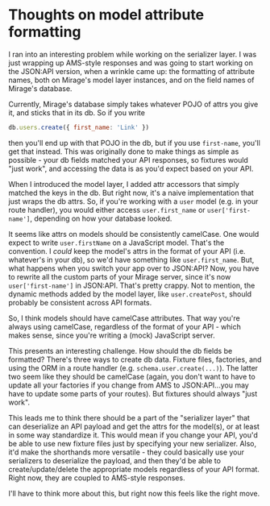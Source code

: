 # Thoughts on model attribute formatting

I ran into an interesting problem while working on the serializer layer. I was just wrapping up AMS-style responses and was going to start working on the JSON:API version, when a wrinkle came up: the formatting of attribute names, both on Mirage's model layer instances, and on the field names of Mirage's database.

Currently, Mirage's database simply takes whatever POJO of attrs you give it, and sticks that in its db. So if you write

```js
db.users.create({ first_name: 'Link' })
```

then you'll end up with that POJO in the db, but if you use `first-name`, you'll get that instead. This was originally done to make things as simple as possible - your db fields matched your API responses, so fixtures would "just work", and accessing the data is as you'd expect based on your API.

When I introduced the model layer, I added attr accessors that simply matched the keys in the db. But right now, it's a naive implementation that just wraps the db attrs. So, if you're working with a `user` model (e.g. in your route handler), you would either access `user.first_name` or `user['first-name']`, depending on how your database looked.

It seems like attrs on models should be consistently camelCase. One would expect to write `user.firstName` on a JavaScript model. That's the convention. I *could* keep the model's attrs in the format of your API (i.e. whatever's in your db), so we'd have something like `user.first_name`. But, what happens when you switch your app over to JSON:API? Now, you have to rewrite all the custom parts of your Mirage server, since it's now `user['first-name']` in JSON:API. That's pretty crappy. Not to mention, the dynamic methods added by the model layer, like `user.createPost`, should probably be consistent across API formats.

So, I think models should have camelCase attributes. That way you're always using camelCase, regardless of the format of your API - which makes sense, since you're writing a (mock) JavaScript server.

This presents an interesting challenge. How should the db fields be formatted? There's three ways to create db data. Fixture files, factories, and using the ORM in a route handler (e.g. `schema.user.create(...)`). The latter two seem like they should be camelCase (again, you don't want to have to update all your factories if you change from AMS to JSON:API...you may have to update some parts of your routes). But fixtures should always "just work".

This leads me to think there should be a part of the "serializer layer" that can deserialize an API payload and get the attrs for the model(s), or at least in some way standardize it. This would mean if you change your API, you'd be able to use new fixture files just by specifying your new serializer. Also, it'd make the shorthands more versatile - they could basically use your serializers to deserialize the payload, and then they'd be able to create/update/delete the appropriate models regardless of your API format. Right now, they are coupled to AMS-style responses.

I'll have to think more about this, but right now this feels like the right move.
